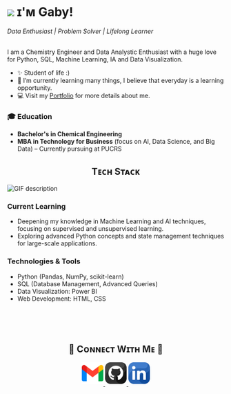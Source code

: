 <!--Header Name-->
# <img src="https://emojis.slackmojis.com/emojis/images/1531849430/4246/blob-sunglasses.gif?1531849430" width="30"/> ɪ'ᴍ Gaby!  
*Data Enthusiast | Problem Solver | Lifelong Learner*  
<br /> 

<!--Start Intro-->               
<p align="left">I am a Chemistry Engineer and Data Analystic Enthusiast with a huge love for Python,  SQL, Machine Learning, IA and Data Visualization. </p>

- ✨ Student of life :)
- 🌱 I’m currently learning many things, I believe that everyday is a learning opportunity.
- 💻 Visit my [Portfolio]() for more details about me.
<!--End Intro-->

<h3>🎓 Education</h3>
<ul>
  <li><strong>Bachelor's in Chemical Engineering</strong></li>
  <li><strong>MBA in Technology for Business</strong> (focus on AI, Data Science, and Big Data) – Currently pursuing at PUCRS</li>
</ul>

<!--Languages and Tools Section-->       
<h2 align="center">Tᴇᴄʜ Sᴛᴀᴄᴋ</h2> 

<picture>
  <source media="(prefers-color-scheme: dark)" srcset="./Skills_Animation_Dark.gif">
  <source media="(prefers-color-scheme: light)" srcset="./Skills_Animation_White.gif">
  <img align="left" alt="GIF description" src="./Skills_Animation_White.gif">
</picture>
<br />

<h3 align="left">Current Learning</h3>
<ul align="left">
  <li>Deepening my knowledge in Machine Learning and AI techniques, focusing on supervised and unsupervised learning.</li>
  <li>Exploring advanced Python concepts and state management techniques for large-scale applications.</li>
</ul>

<h3 align="left">Technologies & Tools</h3>
<ul align="left">
  <li>Python (Pandas, NumPy, scikit-learn)</li>
  <li>SQL (Database Management, Advanced Queries)</li>
  <li>Data Visualization: Power BI</li>
  <li>Web Development: HTML, CSS</li>
</ul>

<br />
<br />




<!-- Contact Section --> 
<br />
<h2 align="center">🤝 Cᴏɴɴᴇᴄᴛ Wɪᴛʜ Mᴇ 🤝 </h2>

<div align="center">
  
<a href="mailto:gabysalmeida5@gmail.com" target="_blank">
<img src="./gmail.png" width=50 height=50 alt="gabysalmeida5@gmail.com" style="margin-bottom: 5px;" />
</a>

<a href="https://github.com/GabyAlm" target="_blank">
<img src="./github.png" width=50 height=50 alt="Kiran1689" style="margin-bottom: 5px;" />
</a>

<a href="https://www.linkedin.com/in/gabriela-rodrigues-almeida" target="_blank">
<img src="./linkedin.png" width=50 height=50 alt="linkedin" style="margin-bottom: 5px;" />
</a>

</div>
<br/>
